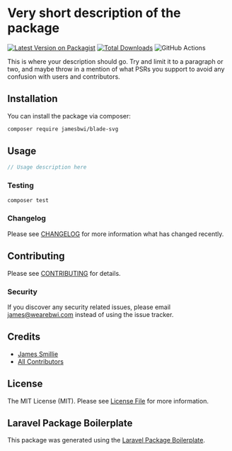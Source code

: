 # Very short description of the package

[![Latest Version on Packagist](https://img.shields.io/packagist/v/jamesbwi/blade-svg.svg?style=flat-square)](https://packagist.org/packages/jamesbwi/blade-svg)
[![Total Downloads](https://img.shields.io/packagist/dt/jamesbwi/blade-svg.svg?style=flat-square)](https://packagist.org/packages/jamesbwi/blade-svg)
![GitHub Actions](https://github.com/jamesbwi/blade-svg/actions/workflows/main.yml/badge.svg)

This is where your description should go. Try and limit it to a paragraph or two, and maybe throw in a mention of what PSRs you support to avoid any confusion with users and contributors.

## Installation

You can install the package via composer:

```bash
composer require jamesbwi/blade-svg
```

## Usage

```php
// Usage description here
```

### Testing

```bash
composer test
```

### Changelog

Please see [CHANGELOG](CHANGELOG.md) for more information what has changed recently.

## Contributing

Please see [CONTRIBUTING](CONTRIBUTING.md) for details.

### Security

If you discover any security related issues, please email james@wearebwi.com instead of using the issue tracker.

## Credits

-   [James Smillie](https://github.com/jamesbwi)
-   [All Contributors](../../contributors)

## License

The MIT License (MIT). Please see [License File](LICENSE.md) for more information.

## Laravel Package Boilerplate

This package was generated using the [Laravel Package Boilerplate](https://laravelpackageboilerplate.com).
